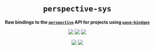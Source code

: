 <div align="center">
  <h1><code>perspective-sys</code></h1>
  <p>
  <strong>Raw bindings to the <a href=""><code>perspective</code></a> API for projects using <a href="https://github.com/rustwasm/wasm-bindgen"><code>wasm-bindgen</code></a></strong>
  </p>
  <p style="margin-bottom: 0.5ex;">
    <a href="https://interfaces-rs.github.io/perspective-sys/perspective_sys"><img
        src="https://img.shields.io/badge/docs-latest-blueviolet?logo=Read-the-docs&logoColor=white" /></a>
    <a href="https://github.com/interfaces-rs/perspective-sys/actions"><img
        src="https://github.com/interfaces-rs/perspective-sys/workflows/ci/badge.svg" /></a>
    <a href="https://crates.io/crates/perspective-sys"><img
        src="https://img.shields.io/librariesio/release/cargo/perspective-sys.svg?logo=rust" /></a>
  </p>
  <p style="margin-bottom: 0.5ex;">
    <a href="https://docs.rs/perspective-sys"><img src="https://docs.rs/perspective-sys/badge.svg" /></a>
    <a href="https://crates.io/crates/perspective-sys"><img
        src="https://img.shields.io/crates/v/perspective-sys.svg?logo=rust" /></a>
  </p>
</div>
